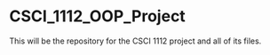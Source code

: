 # CSCI_1112_OOP_Project
This will be the repository for the CSCI 1112 project and all of its files.
